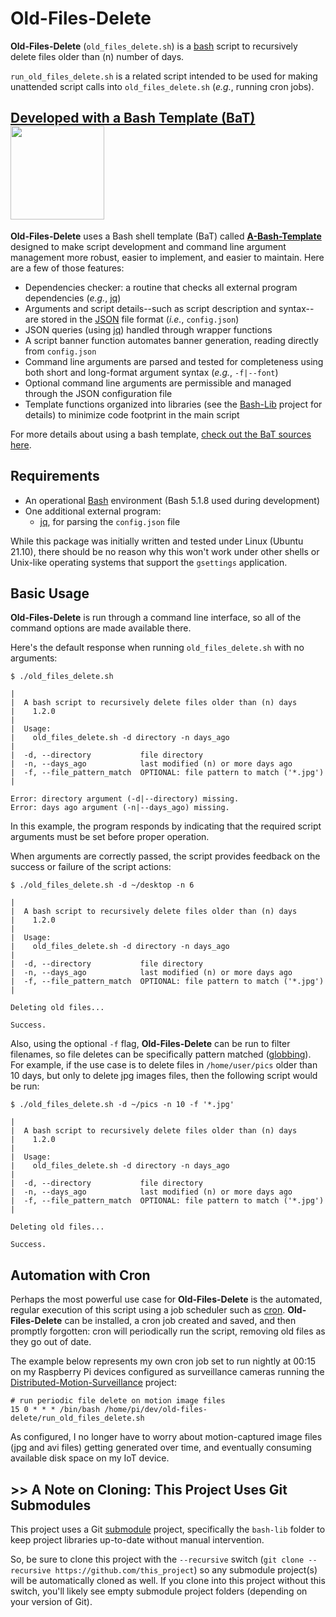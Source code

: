 # Old-Files-Delete
**Old-Files-Delete** (`old_files_delete.sh`) is a [bash](https://en.wikipedia.org/wiki/Bash_%28Unix_shell%29) script to recursively delete files older than (n) number of days.

`run_old_files_delete.sh` is a related script intended to be used for making unattended script calls into `old_files_delete.sh` (*e.g.*, running cron jobs).

## [Developed with a Bash Template (BaT)](https://github.com/richbl/a-bash-template)[<img src="https://user-images.githubusercontent.com/10182110/145758715-b127adfc-710b-49d3-9ede-151adc83ae76.png" width="150" />](https://github.com/richbl/a-bash-template)

**Old-Files-Delete** uses a Bash shell template (BaT) called **[A-Bash-Template](https://github.com/richbl/a-bash-template)** designed to make script development and command line argument management more robust, easier to implement, and easier to maintain. Here are a few of those features:

- Dependencies checker: a routine that checks all external program dependencies (*e.g.*, [jq](https://stedolan.github.io/jq/))
- Arguments and script details--such as script description and syntax--are stored in the [JSON](http://www.json.org/) file format (*i.e.*, `config.json`)
- JSON queries (using [jq](https://stedolan.github.io/jq/)) handled through wrapper functions
- A script banner function automates banner generation, reading directly from `config.json`
- Command line arguments are parsed and tested for completeness using both short and long-format argument syntax (*e.g.*, `-f|--font`)
- Optional command line arguments are permissible and managed through the JSON configuration file
- Template functions organized into libraries (see the [Bash-Lib](https://github.com/richbl/bash-lib) project for details) to minimize code footprint in the main script

For more details about using a bash template, [check out the BaT sources here](https://github.com/richbl/a-bash-template).

## Requirements

- An operational [Bash](https://en.wikipedia.org/wiki/Bash_%28Unix_shell%29) environment (Bash 5.1.8 used during development)
- One additional external program:
  - [jq](https://stedolan.github.io/jq/), for parsing the `config.json` file

While this package was initially written and tested under Linux (Ubuntu 21.10), there should be no reason why this won't work under other shells or Unix-like operating systems that support the `gsettings` application.

## Basic Usage
**Old-Files-Delete** is run through a command line interface, so all of the command options are made available there.

Here's the default response when running `old_files_delete.sh` with no arguments:

    $ ./old_files_delete.sh

    |
    |  A bash script to recursively delete files older than (n) days
    |    1.2.0
    |
    |  Usage:
    |    old_files_delete.sh -d directory -n days_ago
    |
    |  -d, --directory           file directory
    |  -n, --days_ago            last modified (n) or more days ago
    |  -f, --file_pattern_match  OPTIONAL: file pattern to match ('*.jpg')
    |

    Error: directory argument (-d|--directory) missing.
    Error: days ago argument (-n|--days_ago) missing.

In this example, the program responds by indicating that the required script arguments must be set before proper operation.

When arguments are correctly passed, the script provides feedback on the success or failure of the script actions:

    $ ./old_files_delete.sh -d ~/desktop -n 6

    |
    |  A bash script to recursively delete files older than (n) days
    |    1.2.0
    |
    |  Usage:
    |    old_files_delete.sh -d directory -n days_ago
    |
    |  -d, --directory           file directory
    |  -n, --days_ago            last modified (n) or more days ago
    |  -f, --file_pattern_match  OPTIONAL: file pattern to match ('*.jpg')
    |

    Deleting old files...

    Success.

Also, using the optional `-f` flag, **Old-Files-Delete** can be run to filter filenames, so file deletes can be specifically pattern matched ([globbing](https://en.wikipedia.org/wiki/Glob_(programming))). For example, if the use case is to delete files in `/home/user/pics` older than 10 days, but only to delete jpg images files, then the following script would be run:

    $ ./old_files_delete.sh -d ~/pics -n 10 -f '*.jpg'

    |
    |  A bash script to recursively delete files older than (n) days
    |    1.2.0
    |
    |  Usage:
    |    old_files_delete.sh -d directory -n days_ago
    |
    |  -d, --directory           file directory
    |  -n, --days_ago            last modified (n) or more days ago
    |  -f, --file_pattern_match  OPTIONAL: file pattern to match ('*.jpg')
    |

    Deleting old files...

    Success.

## Automation with Cron

Perhaps the most powerful use case for **Old-Files-Delete** is the automated, regular execution of this script using a job scheduler such as [cron](https://en.wikipedia.org/wiki/Cron). **Old-Files-Delete** can be installed, a cron job created and saved, and then promptly forgotten: cron will periodically run the script, removing old files as they go out of date.

The example below represents my own cron job set to run nightly at 00:15 on my Raspberry Pi devices configured as surveillance cameras running the [Distributed-Motion-Surveillance](https://github.com/richbl/distributed-motion-surveillance) project:

	# run periodic file delete on motion image files
	15 0 * * * /bin/bash /home/pi/dev/old-files-delete/run_old_files_delete.sh

As configured, I no longer have to worry about motion-captured image files (jpg and avi files) getting generated over time, and eventually consuming available disk space on my IoT device.

## >> A Note on Cloning: This Project Uses Git Submodules

This project uses a Git [submodule](https://git-scm.com/book/en/v2/Git-Tools-Submodules) project, specifically the `bash-lib` folder to keep project libraries up-to-date without manual intervention.

So, be sure to clone this project with the `--recursive` switch (`git clone --recursive https://github.com/this_project`) so any submodule project(s) will be automatically cloned as well. If you clone into this project without this switch, you'll likely see empty submodule project folders (depending on your version of Git).
